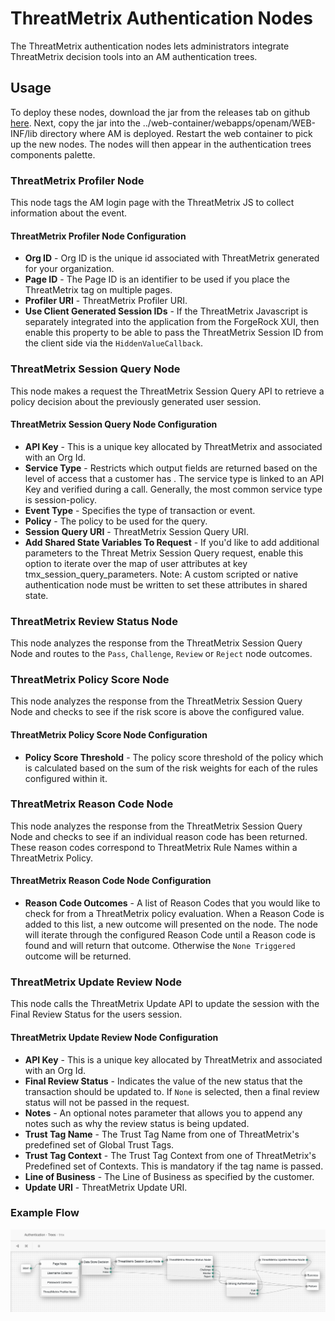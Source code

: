 <!--
 * The contents of this file are subject to the terms of the Common Development and
 * Distribution License (the License). You may not use this file except in compliance with the
 * License.
 *
 * You can obtain a copy of the License at legal/CDDLv1.0.txt. See the License for the
 * specific language governing permission and limitations under the License.
 *
 * When distributing Covered Software, include this CDDL Header Notice in each file and include
 * the License file at legal/CDDLv1.0.txt. If applicable, add the following below the CDDL
 * Header, with the fields enclosed by brackets [] replaced by your own identifying
 * information: "Portions copyright [year] [name of copyright owner]".
 *
 * Copyright 2019 ForgeRock AS.
-->
# ThreatMetrix Authentication Nodes

The ThreatMetrix authentication nodes lets administrators integrate ThreatMetrix decision tools into an AM
 authentication trees.

## Usage

To deploy these nodes, download the jar from the releases tab on github 
[here](https://github.com/ForgeRock/ThreatMetrix-Auth-Tree-Nodes/releases/latest). Next, copy the jar into the 
../web-container/webapps/openam/WEB-INF/lib directory where AM is deployed. Restart the web container to pick up the 
new nodes. The nodes will then appear in the authentication trees components palette.

### ThreatMetrix Profiler Node
This node tags the AM login page with the ThreatMetrix JS to collect information about the event.

#### ThreatMetrix Profiler Node Configuration
* **Org ID** - Org ID is the unique id associated with ThreatMetrix generated for your organization.
* **Page ID** - The Page ID is an identifier to be used if you place the ThreatMetrix tag on multiple pages.
* **Profiler URI** - ThreatMetrix Profiler URI.
* **Use Client Generated Session IDs** - If the ThreatMetrix Javascript is separately integrated into the application
 from the ForgeRock XUI, then enable this property to be able to pass the ThreatMetrix Session ID from the client
  side via the <code>HiddenValueCallback</code>.
  
### ThreatMetrix Session Query Node
This node makes a request the ThreatMetrix Session Query API to retrieve a policy decision about the previously
 generated user session.
 
#### ThreatMetrix Session Query Node Configuration

 * **API Key** - This is a unique key allocated by ThreatMetrix and associated with an Org Id.
 * **Service Type** - Restricts which output fields are returned based on the level of access that a customer has
. The service type is linked to an API Key and verified during a call. Generally, the most common service type is 
 session-policy.
 * **Event Type** - Specifies the type of transaction or event.
 * **Policy** - The policy to be used for the query.
 * **Session Query URI** - ThreatMetrix Session Query URI.
 * **Add Shared State Variables To Request** - If you'd like to add additional parameters to the Threat Metrix
 Session Query request, enable this option to iterate over the map of user attributes at key
 tmx_session_query_parameters. Note: A custom scripted or native authentication node must be written to set these
 attributes in shared state.
 
 ### ThreatMetrix Review Status Node
 This node analyzes the response from the ThreatMetrix Session Query Node and routes to the <code>Pass</code>, 
 <code>Challenge</code>, <code>Review</code> or <code>Reject</code> node outcomes.
 
 ### ThreatMetrix Policy Score Node
 This node analyzes the response from the ThreatMetrix Session Query Node and checks to see if the risk score is
 above the configured value.
  
 #### ThreatMetrix Policy Score Node Configuration
 
  * **Policy Score Threshold** - The policy score threshold of the policy which is calculated based on the sum of the
 risk weights for each of the rules configured within it.
 
 ### ThreatMetrix Reason Code Node
 This node analyzes the response from the ThreatMetrix Session Query Node and checks to see if an individual reason
  code has been returned. These reason codes correspond to ThreatMetrix Rule Names within a ThreatMetrix Policy.
 
 #### ThreatMetrix Reason Code Node Configuration
 * **Reason Code Outcomes** - A list of Reason Codes that you would like to check for from a ThreatMetrix policy
  evaluation. When a Reason Code is added to this list, a new outcome will presented on the node. The node will
   iterate through the configured Reason Code until a Reason code is found and will return that outcome. Otherwise
    the <code>None Triggered</code> outcome will be returned.
 
  ### ThreatMetrix Update Review Node
  This node calls the ThreatMetrix Update API to update the session with the Final Review Status for the users session.
   
  #### ThreatMetrix Update Review Node Configuration
  
   * **API Key** - This is a unique key allocated by ThreatMetrix and associated with an Org Id.
   * **Final Review Status** - Indicates the value of the new status that the transaction should be updated to. If
    `None` is selected, then a final review status will not be passed in the request.
   * **Notes** - An optional notes parameter that allows you to append any notes such as why the review status is
   being updated.
   * **Trust Tag Name** - The Trust Tag Name from one of ThreatMetrix's predefined set of Global Trust Tags.
   * **Trust Tag Context** - The Trust Tag Context from one of ThreatMetrix's Predefined set of Contexts. This is 
    mandatory if the tag name is passed.
   * **Line of Business** - The Line of Business as specified by the customer.
   * **Update URI** - ThreatMetrix Update URI.
 
 ### Example Flow
 
 
 ![SAML_TREE](./images/threatmetrix_flow.png)